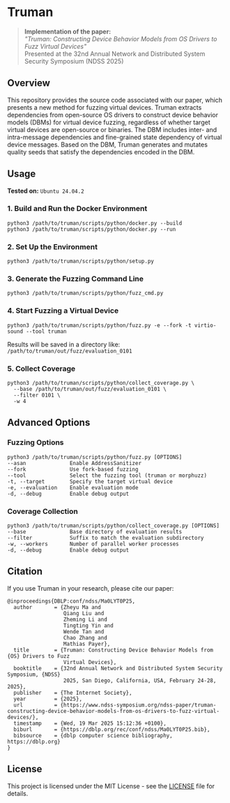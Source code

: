# Truman

> **Implementation of the paper:**  
> *"Truman: Constructing Device Behavior Models from OS Drivers to Fuzz Virtual Devices"*  
> Presented at the 32nd Annual Network and Distributed System Security Symposium (NDSS 2025)

## Overview

This repository provides the source code associated with our paper, which presents a new method for fuzzing virtual devices. Truman extracts dependencies from open-source OS drivers to construct device behavior models (DBMs) for virtual device fuzzing, regardless of whether target virtual devices are open-source or binaries. The DBM includes inter- and intra-message dependencies and fine-grained state dependency of virtual device messages. Based on the DBM, Truman generates and mutates quality seeds that satisfy the dependencies encoded in the DBM.

## Usage

**Tested on:** `Ubuntu 24.04.2`

### 1. Build and Run the Docker Environment

```
python3 /path/to/truman/scripts/python/docker.py --build
python3 /path/to/truman/scripts/python/docker.py --run
```

### 2. Set Up the Environment

```
python3 /path/to/truman/scripts/python/setup.py
```

### 3. Generate the Fuzzing Command Line

```
python3 /path/to/truman/scripts/python/fuzz_cmd.py
```

### 4. Start Fuzzing a Virtual Device

```
python3 /path/to/truman/scripts/python/fuzz.py -e --fork -t virtio-sound --tool truman
```

Results will be saved in a directory like:  `/path/to/truman/out/fuzz/evaluation_0101`

### 5. Collect Coverage

```
python3 /path/to/truman/scripts/python/collect_coverage.py \
  --base /path/to/truman/out/fuzz/evaluation_0101 \
  --filter 0101 \
  -w 4
```

## Advanced Options

### Fuzzing Options

```
python3 /path/to/truman/scripts/python/fuzz.py [OPTIONS]
--asan              Enable AddressSanitizer  
--fork              Use fork-based fuzzing  
--tool              Select the fuzzing tool (truman or morphuzz)  
-t, --target        Specify the target virtual device  
-e, --evaluation    Enable evaluation mode  
-d, --debug         Enable debug output
```

### Coverage Collection

```
python3 /path/to/truman/scripts/python/collect_coverage.py [OPTIONS]
--base              Base directory of evaluation results  
--filter            Suffix to match the evaluation subdirectory  
-w, --workers       Number of parallel worker processes  
-d, --debug         Enable debug output
```

## Citation

If you use Truman in your research, please cite our paper:

```
@inproceedings{DBLP:conf/ndss/Ma0LYT0P25,
  author       = {Zheyu Ma and
                  Qiang Liu and
                  Zheming Li and
                  Tingting Yin and
                  Wende Tan and
                  Chao Zhang and
                  Mathias Payer},
  title        = {Truman: Constructing Device Behavior Models from {OS} Drivers to Fuzz
                  Virtual Devices},
  booktitle    = {32nd Annual Network and Distributed System Security Symposium, {NDSS}
                  2025, San Diego, California, USA, February 24-28, 2025},
  publisher    = {The Internet Society},
  year         = {2025},
  url          = {https://www.ndss-symposium.org/ndss-paper/truman-constructing-device-behavior-models-from-os-drivers-to-fuzz-virtual-devices/},
  timestamp    = {Wed, 19 Mar 2025 15:12:36 +0100},
  biburl       = {https://dblp.org/rec/conf/ndss/Ma0LYT0P25.bib},
  bibsource    = {dblp computer science bibliography, https://dblp.org}
}
```

## License

This project is licensed under the MIT License - see the [LICENSE](./LICENSE) file for details.
